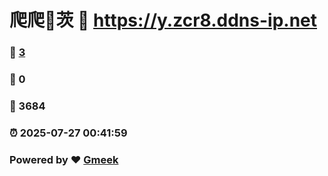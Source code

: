 # 爬爬🔭茨 :link: https://y.zcr8.ddns-ip.net 
### :page_facing_up: [3](https://y.zcr8.ddns-ip.net/tag.html) 
### :speech_balloon: 0 
### :hibiscus: 3684 
### :alarm_clock: 2025-07-27 00:41:59 
### Powered by :heart: [Gmeek](https://github.com/Meekdai/Gmeek)
